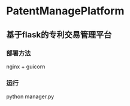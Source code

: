 # PatentManagePlatform
## 基于flask的专利交易管理平台
### 部署方法
nginx + guicorn
### 运行
python manager.py











